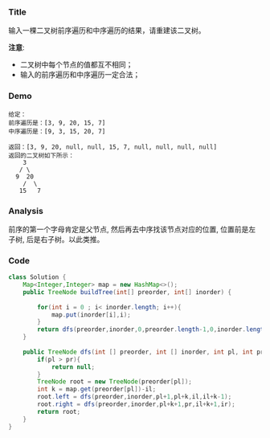 ###   Title
输入一棵二叉树前序遍历和中序遍历的结果，请重建该二叉树。

**注意**:

* 二叉树中每个节点的值都互不相同；
* 输入的前序遍历和中序遍历一定合法；
###   Demo
```
给定：
前序遍历是：[3, 9, 20, 15, 7]
中序遍历是：[9, 3, 15, 20, 7]

返回：[3, 9, 20, null, null, 15, 7, null, null, null, null]
返回的二叉树如下所示：
    3
   / \
  9  20
    /  \
   15   7
```
###   Analysis

前序的第一个字母肯定是父节点, 然后再去中序找该节点对应的位置, 位置前是左子树, 后是右子树。以此类推。
###   Code

```java
class Solution {
    Map<Integer,Integer> map = new HashMap<>();
    public TreeNode buildTree(int[] preorder, int[] inorder) {
        
        for(int i = 0 ; i< inorder.length; i++){
            map.put(inorder[i],i);
        }
        return dfs(preorder,inorder,0,preorder.length-1,0,inorder.length-1);
    }
    
    public TreeNode dfs(int [] preorder, int [] inorder, int pl, int pr, int il, int ir){
        if(pl > pr){
            return null;
        }
        TreeNode root = new TreeNode(preorder[pl]);
        int k = map.get(preorder[pl])-il;
        root.left = dfs(preorder,inorder,pl+1,pl+k,il,il+k-1);
        root.right = dfs(preorder,inorder,pl+k+1,pr,il+k+1,ir);
        return root;
    }
}
```
